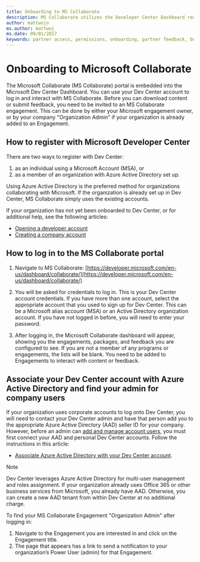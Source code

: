 ```yaml
---
title: Onboarding to MS Collaborate
description: MS Collaborate utilizes the Developer Center Dashboard requiring an individual Microsoft Account (MSA) or an organization with Azure Active Directory set up.
author: mattwojo
ms.author: mattwoj
ms.date: 09/01/2017
keywords: partner access, permissions, onboarding, partner feedback, build downloads, downloading specs, bugs, Microsoft Connect, SysDev Bug, Dev Center bugs
---
```


# Onboarding to Microsoft Collaborate

The Microsoft Collaborate (MS Collaborate) portal is embedded into the Microsoft Dev Center Dashboard. You can use your Dev Center account to log in and interact with MS Collaborate.  Before you can download content or submit feedback, you need to be invited to an MS Collaborate engagement. This can be done by either your Microsoft engagement owner, or by your company "Organization Admin" if your organization is already added to an Engagement.

## How to register with Microsoft Developer Center

There are two ways to register with Dev Center: 
1. as an individual using a Microsoft Account (MSA), or
2. as a member of an organization with Azure Active Directory set up.  

Using Azure Active Directory is the preferred method for organizations collaborating with Microsoft.  If the organization is already set up in Dev Center, MS Collaborate simply uses the existing accounts.  

If your organization has not yet been onboarded to Dev Center, or for additional help, see the following articles:
- [Opening a developer account](//docs.microsoft.com/en-us/windows/uwp/publish/opening-a-developer-account)
- [Creating a company account](//docs.microsoft.com/en-us/windows/uwp/publish/opening-a-developer-account#additional-guidelines-for-company-accounts)


## How to log in to the MS Collaborate portal

1. Navigate to MS Collaborate: [https://developer.microsoft.com/en-us/dashboard/collaborate/](https://developer.microsoft.com/en-us/dashboard/collaborate/)

2.	You will be asked for credentials to log in. This is your Dev Center account credentials. If you have more than one account, select the appropriate account that you used to sign up for Dev Center. This can be a Microsoft alias account (MSA) or an Active Directory organization account. If you have not logged in before, you will need to enter your password.

3. After logging in, the Microsoft Collaborate dashboard will appear, showing you the engagements, packages, and feedback you are configured to see. If you are not a member of any programs or engagements, the lists will be blank. You need to be added to Engagements to interact with content or feedback. 

## Associate your Dev Center account with Azure Active Directory and find your admin for company users

If your organization uses corporate accounts to log onto Dev Center, you will need to contact your Dev Center admin and have that person add you to the appropriate Azure Active Directory (AAD) seller ID for your company. However, before an admin can [add and manage account users](//docs.microsoft.com/en-us/windows/uwp/publish/add-users-groups-and-azure-ad-applications), you must first connect your AAD and personal Dev Center accounts. Follow the instructions in this article:
- [Associate Azure Active Directory with your Dev Center account](//docs.microsoft.com/en-us/windows/uwp/publish/associate-azure-ad-with-dev-center).

> [!NOTE]
>Dev Center leverages Azure Active Directory for multi-user management and roles assignment. If your organization already uses Office 365 or other business services from Microsoft, you already have AAD. Otherwise, you can create a new AAD tenant from within Dev Center at no additional charge.

To find your MS Collaborate Engagement "Organization Admin" after logging in:

1. Navigate to the Engagement you are interested in and click on the Engagement title.
2. The page that appears has a link to send a notification to your organization’s Power User (admin) for that Engagement.

